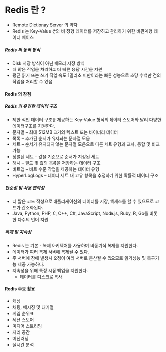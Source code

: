 # Redis 란 ?
- Remote Dictionay Server 의 약자
- Redis 는 Key-Value 쌍의 비 정형 데이터를 저장하고 관리하기 위한 비관계형 데이터 베이스

##### Redis 의 동작 방식
- Disk 저장 방식이 아닌 메모리 저장 방식
- 더 많은 작업을 처리하고 더 빠른 응답 시간을 지원
- 평균 읽기 또는 쓰기 작업 속도 1밀리초 미만이라는 빠른 성능으로 초당 수백만 건의 작업을 처리할 수 있음

#### Redis 의 장점

##### Redis 의 유연한 데이터 구조
- 제한 적인 데이터 구조를 제공하는 Key-Value 형식의 데이터 스토어와 달리 다양한 데이터구조를 지원한다.
- 문자열 – 최대 512MB 크기의 텍스트 또는 바이너리 데이터
- 목록 – 추가된 순서가 유지되는 문자열 모음
- 세트 – 순서가 유지되지 않는 문자열 모음으로 다른 세트 유형과 교차, 통합 및 비교 가능
- 정렬된 세트 – 값을 기준으로 순서가 지정된 세트
- 해시 – 필드 및 값의 목록을 저장하는 데이터 구조
- 비트맵 – 비트 수준 작업을 제공하는 데이터 유형
- HyperLogLogs – 데이터 세트 내 고유 항목을 추정하기 위한 확률적 데이터 구조

##### 단순성 및 사용 편의성
- 더 짧은 코드 작성으로 애플리케이션의 데이터를 저장, 액세스를 할 수 있으므로 코드가 간소화된다.
- Java, Python, PHP, C, C++, C#, JavaScript, Node.js, Ruby, R, Go를 비롯한 다수의 언어 지원

##### 복제 및 지속성
- Redis 는 기본 - 복제 아키텍처를 사용하며 비동기식 복제를 지원한다.
- 데이터가 여러 복제 서버에 복제될 수 있다.
- 주 서버에 장애 발생시 요청이 여러 서버로 분산될 수 있으므로 읽기성능 및 복구기능 제공 가능하다.
- 지속성을 위해 특정 시점 백업을 지원한다.
    - 데이터를 디스크로 복사

#### Redis 주요 활용
- 캐싱
- 채팅, 메시징 및 대기열
- 게임 순위표
- 세션 스토어
- 미디어 스트리밍
- 지리 공간
- 머신러닝
- 실시간 분석
